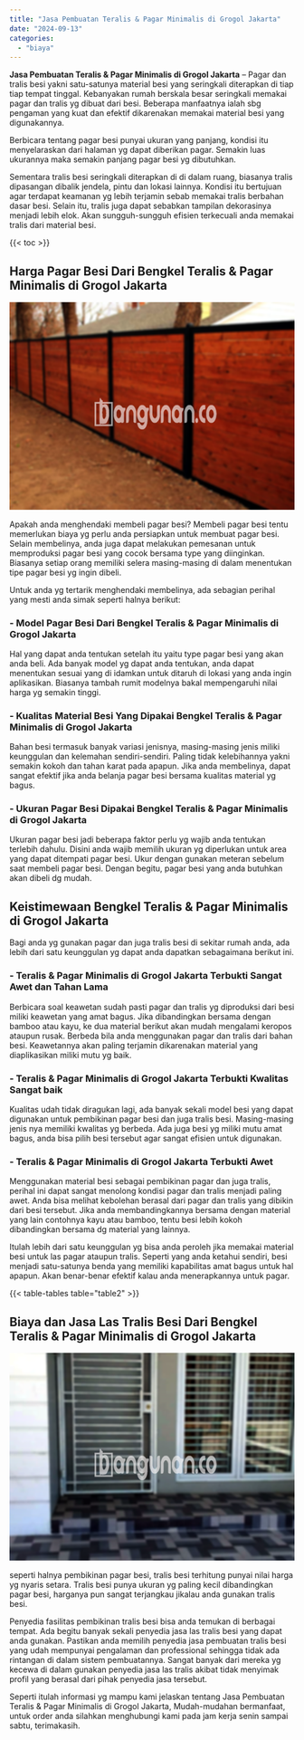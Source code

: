 ```yaml
---
title: "Jasa Pembuatan Teralis & Pagar Minimalis di Grogol Jakarta"
date: "2024-09-13"
categories: 
  - "biaya"
---
```


**Jasa Pembuatan Teralis & Pagar Minimalis di Grogol Jakarta** – Pagar dan tralis besi yakni satu-satunya material besi yang seringkali diterapkan di tiap tiap tempat tinggal. Kebanyakan rumah berskala besar seringkali memakai pagar dan tralis yg dibuat dari besi. Beberapa manfaatnya ialah sbg pengaman yang kuat dan efektif dikarenakan memakai material besi yang digunakannya.

Berbicara tentang pagar besi punyai ukuran yang panjang, kondisi itu menyelaraskan dari halaman yg dapat diberikan pagar. Semakin luas ukurannya maka semakin panjang pagar besi yg dibutuhkan.

Sementara tralis besi seringkali diterapkan di di dalam ruang, biasanya tralis dipasangan dibalik jendela, pintu dan lokasi lainnya. Kondisi itu bertujuan agar terdapat keamanan yg lebih terjamin sebab memakai tralis berbahan dasar besi. Selain itu, tralis juga dapat sebabkan tampilan dekorasinya menjadi lebih elok. Akan sungguh-sungguh efisien terkecuali anda memakai tralis dari material besi.

{{< toc >}}

## Harga Pagar Besi Dari Bengkel Teralis & Pagar Minimalis di Grogol Jakarta

![Jasa Pembuatan Teralis & Pagar Minimalis di Grogol Jakarta](/images/pagar-minimalis-murah-26.png)

Apakah anda menghendaki membeli pagar besi? Membeli pagar besi tentu memerlukan biaya yg perlu anda persiapkan untuk membuat pagar besi. Selain membelinya, anda juga dapat melakukan pemesanan untuk memproduksi pagar besi yang cocok bersama type yang diinginkan. Biasanya setiap orang memiliki selera masing-masing di dalam menentukan tipe pagar besi yg ingin dibeli.

Untuk anda yg tertarik menghendaki membelinya, ada sebagian perihal yang mesti anda simak seperti halnya berikut:
### \- Model Pagar Besi Dari Bengkel Teralis & Pagar Minimalis di Grogol Jakarta

Hal yang dapat anda tentukan setelah itu yaitu type pagar besi yang akan anda beli. Ada banyak model yg dapat anda tentukan, anda dapat menentukan sesuai yang di idamkan untuk ditaruh di lokasi yang anda ingin aplikasikan. Biasanya tambah rumit modelnya bakal mempengaruhi nilai harga yg semakin tinggi.

### \- Kualitas Material Besi Yang Dipakai Bengkel Teralis & Pagar Minimalis di Grogol Jakarta

Bahan besi termasuk banyak variasi jenisnya, masing-masing jenis miliki keunggulan dan kelemahan sendiri-sendiri. Paling tidak kelebihannya yakni semakin kokoh dan tahan karat pada apapun. Jika anda membelinya, dapat sangat efektif jika anda belanja pagar besi bersama kualitas material yg bagus.

### \- Ukuran Pagar Besi Dipakai Bengkel Teralis & Pagar Minimalis di Grogol Jakarta

Ukuran pagar besi jadi beberapa faktor perlu yg wajib anda tentukan terlebih dahulu. Disini anda wajib memilih ukuran yg diperlukan untuk area yang dapat ditempati pagar besi. Ukur dengan gunakan meteran sebelum saat membeli pagar besi. Dengan begitu, pagar besi yang anda butuhkan akan dibeli dg mudah.

## Keistimewaan Bengkel Teralis & Pagar Minimalis di Grogol Jakarta

Bagi anda yg gunakan pagar dan juga tralis besi di sekitar rumah anda, ada lebih dari satu keunggulan yg dapat anda dapatkan sebagaimana berikut ini.

### \- Teralis & Pagar Minimalis di Grogol Jakarta Terbukti Sangat Awet dan Tahan Lama

Berbicara soal keawetan sudah pasti pagar dan tralis yg diproduksi dari besi miliki keawetan yang amat bagus. Jika dibandingkan bersama dengan bamboo atau kayu, ke dua material berikut akan mudah mengalami keropos ataupun rusak. Berbeda bila anda menggunakan pagar dan tralis dari bahan besi. Keawetannya akan paling terjamin dikarenakan material yang diaplikasikan miliki mutu yg baik.

### \- Teralis & Pagar Minimalis di Grogol Jakarta Terbukti Kwalitas Sangat baik

Kualitas udah tidak diragukan lagi, ada banyak sekali model besi yang dapat digunakan untuk pembikinan pagar besi dan juga tralis besi. Masing-masing jenis nya memiliki kwalitas yg berbeda. Ada juga besi yg miliki mutu amat bagus, anda bisa pilih besi tersebut agar sangat efisien untuk digunakan.

### \- Teralis & Pagar Minimalis di Grogol Jakarta Terbukti Awet

Menggunakan material besi sebagai pembikinan pagar dan juga tralis, perihal ini dapat sangat menolong kondisi pagar dan tralis menjadi paling awet. Anda bisa melihat kebolehan berasal dari pagar dan tralis yang dibikin dari besi tersebut. Jika anda membandingkannya bersama dengan material yang lain contohnya kayu atau bamboo, tentu besi lebih kokoh dibandingkan bersama dg material yang lainnya.

Itulah lebih dari satu keunggulan yg bisa anda peroleh jika memakai material besi untuk las pagar ataupun tralis. Seperti yang anda ketahui sendiri, besi menjadi satu-satunya benda yang memiliki kapabilitas amat bagus untuk hal apapun. Akan benar-benar efektif kalau anda menerapkannya untuk pagar.

{{< table-tables table="table2" >}}

## Biaya dan Jasa Las Tralis Besi Dari Bengkel Teralis & Pagar Minimalis di Grogol Jakarta

![Jasa Pembuatan Teralis & Pagar Minimalis di Grogol Jakarta](/images/teralis-minimalis-murah-09.png)

seperti halnya pembikinan pagar besi, tralis besi terhitung punyai nilai harga yg nyaris setara. Tralis besi punya ukuran yg paling kecil dibandingkan pagar besi, harganya pun sangat terjangkau jikalau anda gunakan tralis besi.

Penyedia fasilitas pembikinan tralis besi bisa anda temukan di berbagai tempat. Ada begitu banyak sekali penyedia jasa las tralis besi yang dapat anda gunakan. Pastikan anda memilih penyedia jasa pembuatan tralis besi yang udah mempunyai pengalaman dan professional sehingga tidak ada rintangan di dalam sistem pembuatannya. Sangat banyak dari mereka yg kecewa di dalam gunakan penyedia jasa las tralis akibat tidak menyimak profil yang berasal dari pihak penyedia jasa tersebut.

Seperti itulah informasi yg mampu kami jelaskan tentang Jasa Pembuatan Teralis & Pagar Minimalis di Grogol Jakarta, Mudah-mudahan bermanfaat, untuk order anda silahkan menghubungi kami pada jam kerja senin sampai sabtu, terimakasih.
